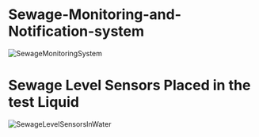 # Sewage-Monitoring-and-Notification-system
![SewageMonitoringSystem](https://github.com/MasabaTimothy/Sewage-Monitoring-and-Notification-system/assets/169431169/d467f998-623c-483a-a77a-b75e531ae141)
# Sewage Level Sensors Placed in the test Liquid
![SewageLevelSensorsInWater](https://github.com/MasabaTimothy/Sewage-Monitoring-and-Notification-system/assets/169431169/9541e143-c835-4654-9632-6aa0d098177b)
